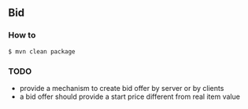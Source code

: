 ## Bid

### How to

    $ mvn clean package

### TODO

 - provide a mechanism to create bid offer by server or by clients
 - a bid offer should provide a start price different from real item value
